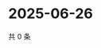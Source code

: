 # 2025-06-26

共 0 条

<!-- BEGIN ZHIHUVIDEO -->
<!-- 最后更新时间 Thu Jun 26 2025 01:11:54 GMT+0800 (China Standard Time) -->

<!-- END ZHIHUVIDEO -->
